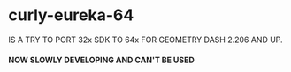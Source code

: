 # curly-eureka-64

IS A TRY TO PORT 32x SDK TO 64x FOR GEOMETRY DASH 2.206 AND UP.

#### NOW SLOWLY DEVELOPING AND CAN'T BE USED
